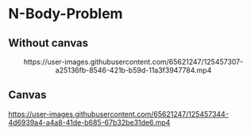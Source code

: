 # N-Body-Problem

## Without canvas
<p align='center'>
https://user-images.githubusercontent.com/65621247/125457307-a25136fb-8546-421b-b59d-11a3f3947784.mp4
</p>

## Canvas
https://user-images.githubusercontent.com/65621247/125457344-4d6939a4-a4a8-41de-b685-67b32be31de6.mp4
